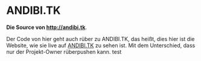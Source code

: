 ANDIBI.TK
====================

**Die Source von http://andibi.tk**.

Der Code von hier geht auch rüber zu ANDIBI.TK, das heißt, dies hier ist die Website, wie sie live auf [ANDIBI.TK](http://andibi.tk) zu sehen ist. Mit dem Unterschied, dass nur der Projekt-Owner rüberpushen kann.
test
